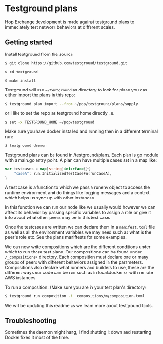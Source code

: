 # Testground plans

Hop Exchange development is made against testground plans to immediately test network behaviors at different scales.

## Getting started

Install testground from the source

```sh
$ git clone https://github.com/testground/testground.git

$ cd testground

$ make install
```

Testground will use `~/testground` as directory to look for plans
you can either import the plans in this repo:

```sh
$ testground plan import --from ~/pop/testground/plans/supply
```

or I like to set the repo as testground home directly i.e.

```sh
$ set -x TESTGROUND_HOME ~/pop/testground
```

Make sure you have docker installed and running then in a different terminal run:

```sh
$ testground daemon
```

Testground plans can be found in /testground/plans. Each plan is go module with a main.go
entry point. A plan can have multiple cases set in a map like:

```go
var testcases = map[string]interface{}{
	"caseA": run.InitializedTestCaseFn(runCaseA),
}
```

A test case is a function to which we pass a runenv object to access the runtime environment
and do things like logging messages and a context which helps us sync up with other instances.

In this function we can run our node like we usually would however we can affect its behavior by passing
specific variables to assign a role or give it info about what other peers may be in this test case.

Once the testcases are written we can declare them in a `manifest.toml` file as well as
all the environment variables we may need such as what is the peer's role etc. See the plans 
maniftests for some examples.

We can now write compositions which are the different conditions under which to run those 
test plans. Our compositions can be found under `/_compositions/` directory. Each composition
must declare one or many groups of peers with different behaviors assigned in the parameters.
Compositions also declare what runners and builders to use, these are the different ways 
our code can be run such as in local:docker or with remote AWS instances.

To run a composition: (Make sure you are in your test plan's directory)

```sh
$ testground run composition -f _compositions/mycomposition.toml
```

We will be updating this readme as we learn more about testground tools.


## Troubleshooting

Sometimes the daemon might hang, I find shutting it down and restarting Docker
fixes it most of the time.
